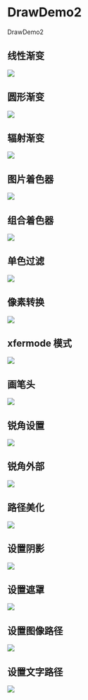 # DrawDemo2
DrawDemo2


## 线性渐变

![](https://i.imgur.com/RnAmgcp.png)

## 圆形渐变

![](https://i.imgur.com/mnojC22.png)

## 辐射渐变

![](https://i.imgur.com/hEq8Szd.png)

## 图片着色器

![](https://i.imgur.com/fLOYB6l.png)

## 组合着色器

![](https://i.imgur.com/Y4hWcBo.png)

## 单色过滤

![](https://i.imgur.com/u53NWk3.png)

## 像素转换

![](https://i.imgur.com/mOpHgXS.png)

## xfermode 模式

![](https://i.imgur.com/2piVagc.png)


## 画笔头

![](https://i.imgur.com/LaiDE1B.png)

## 锐角设置

![](https://i.imgur.com/xuwY4uV.png)

## 锐角外部

![](https://i.imgur.com/R4PUU7q.png)

## 路径美化

![](https://i.imgur.com/iufAd9g.png)

## 设置阴影

![](https://i.imgur.com/n5eAyYL.png)

## 设置遮罩

![](https://i.imgur.com/sGQy3LQ.png)

## 设置图像路径

![](https://i.imgur.com/p0RKpMs.png)

## 设置文字路径

![](https://i.imgur.com/EeiXamg.png)
